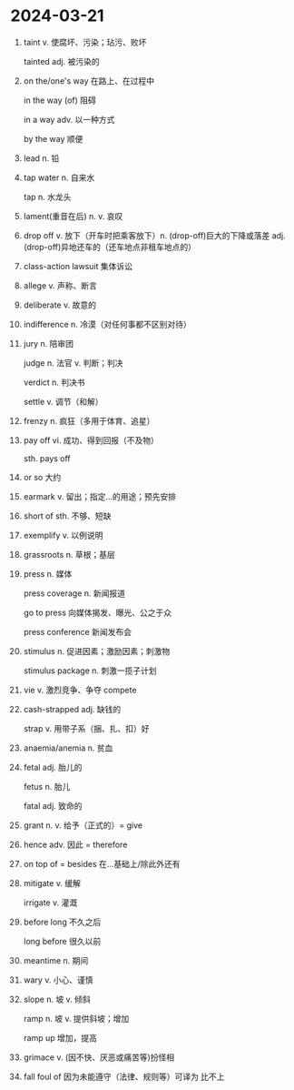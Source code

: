 # 2024-03-21

1. taint v. 使腐坏、污染；玷污、败坏

   tainted adj. 被污染的

2. on the/one's way 在路上、在过程中

   in the way (of) 阻碍

   in a way adv. 以一种方式

   by the way 顺便

3. lead n. 铅

4. tap water n. 自来水

   tap n. 水龙头

5. lament(重音在后) n. v. 哀叹

6. drop off v. 放下（开车时把乘客放下）n. (drop-off)巨大的下降或落差 adj. (drop-off)异地还车的（还车地点非租车地点的）

7. class-action lawsuit 集体诉讼

8. allege v. 声称、断言

9. deliberate v. 故意的

10. indifference n. 冷漠（对任何事都不区别对待）

11. jury n. 陪审团

    judge n. 法官 v. 判断；判决

    verdict n. 判决书

    settle v. 调节（和解）

12. frenzy n. 疯狂（多用于体育、追星）

13. pay off vi. 成功、得到回报（不及物）

    sth. pays off

14. or so 大约

15. earmark v. 留出；指定...的用途；预先安排

16. short of sth. 不够、短缺

17. exemplify v. 以例说明

18. grassroots n. 草根；基层

19. press n. 媒体

    press coverage n. 新闻报道

    go to press 向媒体揭发、曝光、公之于众

    press conference 新闻发布会

20. stimulus n. 促进因素；激励因素；刺激物

    stimulus package n. 刺激一揽子计划

21. vie v. 激烈竞争、争夺 compete

22. cash-strapped adj. 缺钱的

    strap v. 用带子系（捆、扎、扣）好

23. anaemia/anemia n. 贫血

24. fetal adj. 胎儿的

    fetus n. 胎儿

    fatal adj. 致命的

25. grant n. v. 给予（正式的）= give

26. hence adv. 因此 = therefore

27. on top of = besides 在...基础上/除此外还有

28. mitigate v. 缓解

    irrigate v. 灌溉

29. before long 不久之后

    long before 很久以前

30. meantime n. 期间

31. wary v. 小心、谨慎

32. slope n. 坡 v. 倾斜

    ramp n. 坡 v. 提供斜坡；增加

    ramp up 增加，提高

33. grimace v. (因不快、厌恶或痛苦等)扮怪相

34. fall foul of 因为未能遵守（法律、规则等）可译为 比不上
